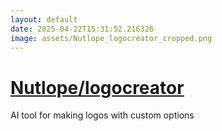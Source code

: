```yaml
---
layout: default
date: 2025-04-22T15:31:52.216326
image: assets/Nutlope_logocreator_cropped.png
---
```


# [Nutlope/logocreator](https://github.com/Nutlope/logocreator)

AI tool for making logos with custom options
